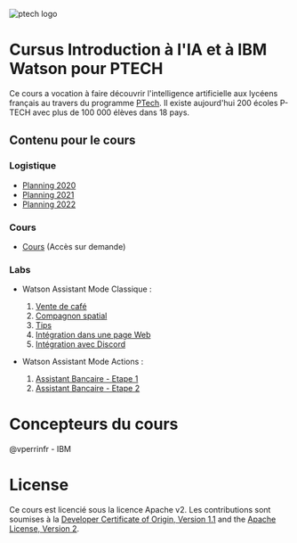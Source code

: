 ![ptech logo](/images/ptech_logo_rgb.jpg)

# Cursus Introduction à l'IA et à IBM Watson pour PTECH

Ce cours a vocation à faire découvrir l'intelligence artificielle aux lycéens français au travers du programme [PTech](https://www.ibm.com/thought-leadership/ptech/index.html). Il existe aujourd'hui 200 écoles P-TECH avec plus de 100 000 élèves dans 18 pays.

## Contenu pour le cours

### Logistique 
- [Planning 2020](planning_2020.md)
- [Planning 2021](planning_2021.md)
- [Planning 2022](Planning_2002.md)

### Cours 
- [Cours](https://ibm.box.com/s/lz2zkwdap6aigrcfgd0zgdn7fzratv7p) (Accès sur demande)

### Labs 
- Watson Assistant Mode Classique  :
    1. [Vente de café](lab_WA.md)
    2. [Compagnon spatial](Compagnon_Espace.md)
    3. [Tips](tips_WA.md)
    4. [Intégration dans une page Web](web.md)
    5. [Intégration avec Discord](discord.md)

- Watson Assistant Mode Actions :
    1. [Assistant Bancaire - Etape 1](banking.md)
    2. [Assistant Bancaire - Etape 2](banking_2.md)

# Concepteurs du cours
@vperrinfr - IBM

# License

Ce cours est licencié sous la licence Apache v2. Les contributions sont soumises à la [Developer Certificate of Origin, Version 1.1](https://developercertificate.org/) and the [Apache License, Version 2](https://www.apache.org/licenses/LICENSE-2.0.txt).



